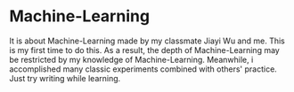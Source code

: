 # Machine-Learning
It is about Machine-Learning made by my classmate Jiayi Wu and me. This is my first time to do this. As a result, the depth of Machine-Learning may be restricted by my knowledge of Machine-Learning. Meanwhile, i accomplished many classic experiments combined with others' practice. Just try writing while learning.
